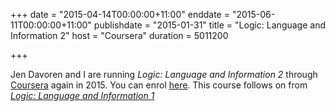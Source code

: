+++
date = "2015-04-14T00:00:00+11:00"
enddate = "2015-06-11T00:00:00+11:00"
publishdate = "2015-01-31"
title = "Logic: Language and Information 2"
host = "Coursera"
duration = 5011200


+++

Jen Davoren and I are running _Logic: Language and Information 2_ through [Coursera](http://coursera.org) again in 2015. You can enrol [here](https://www.coursera.org/course/logic2). This course follows on from _[Logic: Language and Information 1](https://www.coursera.org/course/logic1)_